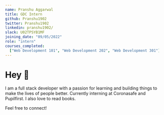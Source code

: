 ```yaml
---
name: Pranshu Aggarwal
title: GDC Intern
github: Pranshu1902
twitter: Pranshu1902
linkedin: pranshu1902/
slack: U02TPSYB1MF
joining_date: "09/05/2022"
role: "intern"
courses_completed:
  ["Web Development 101", "Web Development 202", "Web Development 301"]
---
```


# Hey 🚀

I am a full stack developer with a passion for learning and building things to make the lives of people better. Currently interning at Coronasafe and Pupilfirst.
I also love to read books.

Feel free to connect!
